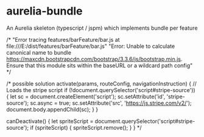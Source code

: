 # aurelia-bundle
An Aurelia skeleton (typescript / jspm) which implements bundle per feature


/*
"Error tracing features/barFeature/bar.js at file:///E:/dist/features/barFeature/bar.js"
"Error: Unable to calculate canonical name to bundle https://maxcdn.bootstrapcdn.com/bootstrap/3.3.6/js/bootstrap.min.js. Ensure that this module sits within the baseURL or a wildcard path config"
*/

/* possible solution
 activate(params, routeConfig, navigationInstruction) {
 // Loads the stripe script
if (!document.querySelector('script#stripe-source')) {
  let sc = document.createElement('script');
  sc.setAttribute('id', 'stripe-source');
  sc.async = true;
  sc.setAttribute('src', 'https://js.stripe.com/v2/');
  document.body.appendChild(sc);
}
}

canDeactivate() {
  let spriteScript = document.querySelector('script#stripe-source');
  if (spriteScript) {
    spriteScript.remove();
  }
}
*/